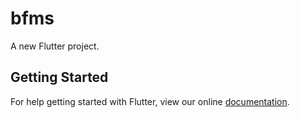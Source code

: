 # bfms

A new Flutter project.

## Getting Started

For help getting started with Flutter, view our online
[documentation](https://flutter.io/).
